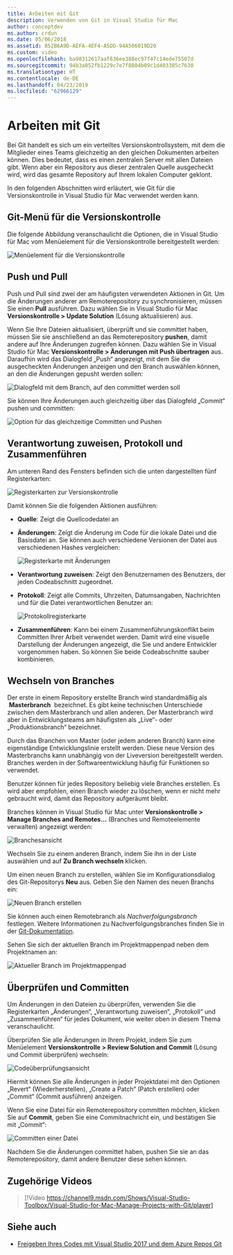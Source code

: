 ```yaml
---
title: Arbeiten mit Git
description: Verwenden von Git in Visual Studio für Mac
author: conceptdev
ms.author: crdun
ms.date: 05/06/2018
ms.assetid: 852B6A9D-AEFA-4EF4-A5DD-94A506019D20
ms.custom: video
ms.openlocfilehash: ba98312617aaf636ee388ec97f47c14ede75507d
ms.sourcegitcommit: 94b3a052fb1229c7e7f8804b09c1d403385c7630
ms.translationtype: HT
ms.contentlocale: de-DE
ms.lasthandoff: 04/23/2019
ms.locfileid: "62966129"
---
```

# <a name="working-with-git"></a>Arbeiten mit Git

Bei Git handelt es sich um ein verteiltes Versionskontrollsystem, mit dem die Mitglieder eines Teams gleichzeitig an den gleichen Dokumenten arbeiten können. Dies bedeutet, dass es einen zentralen Server mit allen Dateien gibt. Wenn aber ein Repository aus dieser zentralen Quelle ausgecheckt wird, wird das gesamte Repository auf Ihrem lokalen Computer geklont.

In den folgenden Abschnitten wird erläutert, wie Git für die Versionskontrolle in Visual Studio für Mac verwendet werden kann.

## <a name="git-version-control-menu"></a>Git-Menü für die Versionskontrolle

Die folgende Abbildung veranschaulicht die Optionen, die in Visual Studio für Mac vom Menüelement für die Versionskontrolle bereitgestellt werden:

![Menüelement für die Versionskontrolle](media/version-control-gitVersionControlMenu.png)

## <a name="push-and-pull"></a>Push und Pull

Push und Pull sind zwei der am häufigsten verwendeten Aktionen in Git. Um die Änderungen anderer am Remoterepository zu synchronisieren, müssen Sie einen **Pull** ausführen. Dazu wählen Sie in Visual Studio für Mac **Versionskontrolle > Update Solution** (Lösung aktualisieren) aus.

Wenn Sie Ihre Dateien aktualisiert, überprüft und sie committet haben, müssen Sie sie anschließend an das Remoterepository **pushen**, damit andere auf Ihre Änderungen zugreifen können. Dazu wählen Sie in Visual Studio für Mac **Versionskontrolle > Änderungen mit Push übertragen** aus. Daraufhin wird das Dialogfeld „Push“ angezeigt, mit dem Sie die ausgecheckten Änderungen anzeigen und den Branch auswählen können, an den die Änderungen gepusht werden sollen:

![Dialogfeld mit dem Branch, auf den committet werden soll](media/version-control-gitPush.png)

Sie können Ihre Änderungen auch gleichzeitig über das Dialogfeld „Commit“ pushen und committen:

![Option für das gleichzeitige Committen und Pushen](media/version-control-commitPush.png)

## <a name="blame-log-and-merge"></a>Verantwortung zuweisen, Protokoll und Zusammenführen

Am unteren Rand des Fensters befinden sich die unten dargestellten fünf Registerkarten:

![Registerkarten zur Versionskontrolle](media/version-control-gitTabs.png)

Damit können Sie die folgenden Aktionen ausführen:

* **Quelle**: Zeigt die Quellcodedatei an
* **Änderungen**: Zeigt die Änderung im Code für die lokale Datei und die Basisdatei an. Sie können auch verschiedene Versionen der Datei aus verschiedenen Hashes vergleichen:

    ![Registerkarte mit Änderungen](media/version-control-gitChange.png)

* **Verantwortung zuweisen**: Zeigt den Benutzernamen des Benutzers, der jeden Codeabschnitt zugeordnet.
* **Protokoll**: Zeigt alle Commits, Uhrzeiten, Datumsangaben, Nachrichten und für die Datei verantwortlichen Benutzer an:

    ![Protokollregisterkarte](media/version-control-gitLog.png)

* **Zusammenführen**: Kann bei einem Zusammenführungskonflikt beim Committen Ihrer Arbeit verwendet werden. Damit wird eine visuelle Darstellung der Änderungen angezeigt, die Sie und andere Entwickler vorgenommen haben. So können Sie beide Codeabschnitte sauber kombinieren.

## <a name="switching-branches"></a>Wechseln von Branches

Der erste in einem Repository erstellte Branch wird standardmäßig als  **Masterbranch**  bezeichnet. Es gibt keine technischen Unterschiede zwischen dem Masterbranch und allen anderen. Der Masterbranch wird aber in Entwicklungsteams am häufigsten als „Live“- oder „Produktionsbranch“ bezeichnet.

Durch das Branchen von Master (oder jedem anderen Branch) kann eine eigenständige Entwicklungslinie erstellt werden. Diese neue Version des Masterbranchs kann unabhängig von der Liveversion bereitgestellt werden. Branches werden in der Softwareentwicklung häufig für Funktionen so verwendet.

Benutzer können für jedes Repository beliebig viele Branches erstellen. Es wird aber empfohlen, einen Branch wieder zu löschen, wenn er nicht mehr gebraucht wird, damit das Repository aufgeräumt bleibt.

Branches können in Visual Studio für Mac unter **Versionskontrolle > Manage Branches and Remotes...** (Branches und Remoteelemente verwalten) angezeigt werden:

![Branchesansicht](media/version-control-gitBranch2.png)

Wechseln Sie zu einem anderen Branch, indem Sie ihn in der Liste auswählen und auf **Zu Branch wechseln** klicken.

Um einen neuen Branch zu erstellen, wählen Sie im Konfigurationsdialog des Git-Repositorys **Neu** aus. Geben Sie den Namen des neuen Branchs ein:

![Neuen Branch erstellen](media/version-control-gitBranch.png)

Sie können auch einen Remotebranch als _Nachverfolgungsbranch_ festlegen. Weitere Informationen zu Nachverfolgungsbranches finden Sie in der [Git-Dokumentation](https://git-scm.com/book/en/v2/Git-Branching-Remote-Branches#Tracking-Branches).

Sehen Sie sich der aktuellen Branch im Projektmappenpad neben dem Projektnamen an:

 ![Aktueller Branch im Projektmappenpad](media/version-control-gitBranchName.png)

## <a name="reviewing-and-committing"></a>Überprüfen und Committen

Um Änderungen in den Dateien zu überprüfen, verwenden Sie die Registerkarten „Änderungen“, „Verantwortung zuweisen“, „Protokoll“ und „Zusammenführen“ für jedes Dokument, wie weiter oben in diesem Thema veranschaulicht.

Überprüfen Sie alle Änderungen in Ihrem Projekt, indem Sie zum Menüelement **Versionskontrolle > Review Solution and Commit** (Lösung und Commit überprüfen) wechseln:

![Codeüberprüfungsansicht](media/version-control-gitReviewCommit.png)

Hiermit können Sie alle Änderungen in jeder Projektdatei mit den Optionen „Revert“ (Wiederherstellen), „Create a Patch“ (Patch erstellen) oder „Commit“ (Commit ausführen) anzeigen.

Wenn Sie eine Datei für ein Remoterepository committen möchten, klicken Sie auf **Commit**, geben Sie eine Commitnachricht ein, und bestätigen Sie mit „Commit“:

![Committen einer Datei](media/version-control-gitCommit.png)

Nachdem Sie die Änderungen committet haben, pushen Sie sie an das Remoterepository, damit andere Benutzer diese sehen können.

## <a name="related-video"></a>Zugehörige Videos

> [!Video https://channel9.msdn.com/Shows/Visual-Studio-Toolbox/Visual-Studio-for-Mac-Manage-Projects-with-Git/player]

## <a name="see-also"></a>Siehe auch

* [Freigeben Ihres Codes mit Visual Studio 2017 und dem Azure Repos Git](/azure/devops/repos/git/share-your-code-in-git-vs-2017)